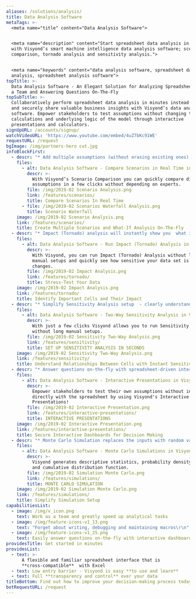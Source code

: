 ```yaml
---
aliases: /solutions/analysis/
title: Data Analysis Software
metaTags: >-
  <meta name="title" content="Data Analysis Software">


  <meta name="description" content="Start spreadsheet data analysis in minutes
  with Visyond’s smart machine intelligence data analysis software; scenario
  comparison, tornado analysis and sensitivity analysis.">


  <meta name="keywords" content="data analysis software, spreadsheet data
  analysis, spreadsheet analysis software">
topTitle: >-
  Data Analysis Software - An Elegant Solution for Analyzing Spreadsheet Data as
  a Team and Answering Questions On-The-Fly
topSubTitle: >-
  Collaboratively perform spreadsheet data analysis in minutes instead of days
  and securely share valuable business insights with Visyond’s data analysis
  software. Empower stakeholders to test assumptions without changing the
  calculations and underlying logic of the model through interactive
  presentations and calculators.
signUpURL: /accounts/signup/
watchVideoURL: 'https://www.youtube.com/embed/4uZ7bKc91WE'
requestURL: /request
bgImage: /img/partners-hero cut.jpg
infoBlockFirst:
  - descr: "* Add multiple assumptions (without erasing existing ones) to any cell and combine them into scenarios\r\n* Create as many scenarios as you like without the chaos of multiple files and model versions\r\n* Visualize and compare all the scenarios with in real time\r\n* Retrieve supporting documents instantaneously from inside the cell\r\n"
    files:
      - alt: Data Analysis Software - Compare Scenarios in Real Time in Visyond
        descr: >-
          With Visyond’s Scenario Comparison you can quickly compare different
          assumptions in a few clicks without depending on experts.
        file: /img/2019-02 Scenario Analysis.png
        link: /features/scenarios/
        title: Compare Scenarios In Real Time
      - file: /img/2019-02 Scenarios Waterfall Analysis.png
        title: Scenario Waterfall
    image: /img/2019-02 Scenario Analysis.png
    link: /features/scenarios/
    title: Create Multiple Scenarios and What-If Analysis On-The-Fly
  - descr: "* Impact (Tornado) analysis will instantly show you  what inputs have the greatest impact on outputs and how they interact with one another \r\n* Answer difficult questions, easily - such as “by what percentage does the output changes when the drives, on by one, change by x%?”\r\n* Simplify and streamline your models by identifying variables with no significant impact\r\n"
    files:
      - alt: Data Analysis Software - Run Impact (Tornado) Analysis in Visyond
        descr: >-
          With Visyond, you can run Impact (Tornado) Analysis without long
          manual setups and quickly see how sensitive your data set is to
          changes.
        file: /img/2019-02 Impact Analysis.png
        link: /features/tornado/
        title: Stress-Test Your Data
    image: /img/2019-02 Impact Analysis.png
    link: /features/tornado/
    title: Identify Important Cells and Their Impact
  - descr: "* Simplify Sensitivity Analysis setup  - clearly understand the relationships between input and output variables in your spreadsheets\r\n* Instantly identify to what degree variables impacts the outcome, how different indicators interact & affect each other, and uncover errors in your models\r\n"
    files:
      - alt: Data Analysis Software - Two-Way Sensitivity Analysis in Visyond
        descr: >-
          With just a few clicks Visyond allows you to run Sensitivity analysis
          without long manual setups.
        file: /img/2019-02 Sensitivity Two-Way Analysis.png
        link: /features/sensitivity/
        title: SET UP SENSITIVITY ANALYSIS IN SECONDS
    image: /img/2019-02 Sensitivity Two-Way Analysis.png
    link: /features/sensitivity/
    title: Understand Relationships Between Cells with Instant Sensitivity Analysis
  - descr: "* Answer questions on-the-fly with spreadsheet-driven interactive dashboards and presentations linked directly into your spreadsheets. \r\n* Use customizable input fields that update visualizations in real time  without compromising or changing the calculations and underlying logic of the model\r\n* The dashboards and slides can be securely shared with other people without exposing confidential information\r\n"
    files:
      - alt: Data Analysis Software - Interactive Presentations in Visyond
        descr: >-
          Empower stakeholders to test their own assumptions without interacting
          directly with the spreadsheet by using Visyond's Interactive
          Presentations!
        file: /img/2019-02 Interactive Presentation.png
        link: /features/interactive-presentations/
        title: INTERACTIVE PRESENTATIONS
    image: /img/2019-02 Interactive Presentation.png
    link: /features/interactive-presentations/
    title: Secure Interactive Dashboards for Decision Making
  - descr: "* Monte Carlo Simulation replaces the inputs with random variables in a specified range and shows how it affects the output\r\n* Instantly generate descriptive statistics, probability density function and cumulative distribution function\r\n* Manage uncertainty & risk and make forecasts quickly\r\n* Easily identify what probability distribution is more appropriate for your data\r\n"
    files:
      - alt: Data Analysis Software - Monte Carlo Simulations in Visyond
        descr: >-
          Visyond generates descriptive statistics, probability density function
          and cumulative distribution function.
        file: /img/2019-02 Simulation Monte Carlo.png
        link: /features/simulations/
        title: MONTE CARLO SIMULATION
    image: /img/2019-02 Simulation Monte Carlo.png
    link: /features/simulations/
    title: Simplify Simulation Setup
capabilitiesList:
  - image: /img/v_icon.png
    text: Work as a team and greatly speed up analytical tasks
  - image: /img/feature-icons-v1_13.png
    text: "Forget about writing, debugging and maintaining macros\r\n"
  - image: /img/feature-icons-v1_25.png
    text: Easily answer questions on-the-fly with interactive dashboards
providesTitle: Get started in minutes
providesList:
  - text: >-
      A flexible and familiar spreadsheet interface that is
      **cross-compatible**  with Excel
  - text: Low entry barrier - Visyond is easy **to use and learn**
  - text: Full **transparency and control** over your data
titleBottom: Find out how to improve your decision-making process today
botRequestURL: /request
---
```


